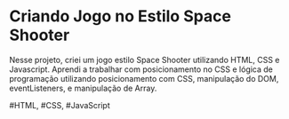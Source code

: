 # Criando Jogo no Estilo Space Shooter

Nesse projeto, criei um jogo estilo Space Shooter utilizando HTML, CSS e Javascript. Aprendi a trabalhar com posicionamento no CSS e lógica de programação utilizando posicionamento com CSS, manipulação do DOM, eventListeners, e manipulação de Array.

#HTML, #CSS, #JavaScript
